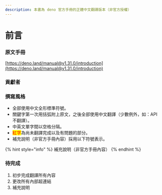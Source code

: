 ```yaml
---
description: 本書為 deno 官方手冊的正體中文翻譯版本（非官方授權）
---
```


# 前言

### 原文手冊

[https://deno.land/manual@v1.31.0/introduction](https://deno.land/manual@v1.31.0/introduction)

### 貢獻者



### 撰寫風格

* 全部使用中文全形標準符號。
* 關鍵字第一次用括弧附上原文，之後全部使用中文翻譯（少數例外，如：API 不翻譯）。
* 中英文單字間以空格分隔。
* <mark style="color:red;">紅字</mark>為尚未翻譯完成以及有問題的部分。
* 補充說明（非官方手冊內容）採用以下符號表示。

{% hint style="info" %}
補充說明（非官方手冊內容）
{% endhint %}

### 待完成

1. 初步完成翻譯所有內容
2. 更改所有內部超連結
3. 補充說明
